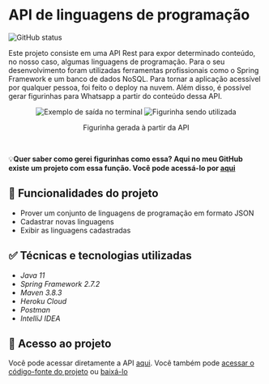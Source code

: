 <h1>API de linguagens de programação</h1>
<p align="left">
  <img alt="GitHub status" src="http://img.shields.io/static/v1?label=STATUS&message=CONCLUIDO&color=GREEN&style=for-the-badge"/>
</p>

<p>Este projeto consiste em uma API Rest para expor determinado conteúdo, no nosso caso, algumas linguagens de programação. Para o seu desenvolvimento foram utilizadas ferramentas profissionais como o Spring Framework e um banco de dados NoSQL. Para tornar a aplicação acessível por qualquer pessoa, foi feito o deploy na nuvem. Além disso, é possível gerar figurinhas para Whatsapp a partir do conteúdo dessa API.</p>

<div align="center">
  <img alt="Exemplo de saída no terminal" src="https://user-images.githubusercontent.com/90811498/180904990-cc2b9f71-fba3-4f9d-9ef3-8abd2b0ecb9d.png"/>
  <img alt="Figurinha sendo utilizada" src="https://user-images.githubusercontent.com/90811498/180905112-34237b7f-439a-46bc-bfc4-f0ee88283e4a.png"/>
  <p>Figurinha gerada à partir da API</p>
</div>

<br/>
<p>&#x1F4A1<b>Quer saber como gerei figurinhas como essa? Aqui no meu GitHub existe um projeto com essa função. Você pode acessá-lo por <a href="https://github.com/Yam-BS/alura-stickers">aqui</a></b></p>

<h2>&#x1F528 Funcionalidades do projeto</h2>

<ul>
  <li>Prover um conjunto de linguagens de programação em formato JSON</li>
  <li>Cadastrar novas linguagens</li>
  <li>Exibir as linguagens cadastradas</li>
</ul>

<h2>&#x2705 Técnicas e tecnologias utilizadas</h2>

<ul>
  <li><i>Java 11</i></li>
  <li><i>Spring Framework 2.7.2</i></li>
  <li><i>Maven 3.8.3</i></li>
  <li><i>Heroku Cloud</i></li>
  <li><i>Postman</i></li>
  <li><i>IntelliJ IDEA</i></li>
</ul>

<h2>&#x1F4C1 Acesso ao projeto</h2>
<p>Você pode acessar diretamente a API <a href="https://alura-linguage-api.herokuapp.com/linguagens">aqui</a>. Você também pode <a href="https://github.com/Yam-BS/linguagens-api/tree/master/src/main/java/br/com/alura/linguagensapi">acessar o código-fonte do projeto</a> ou <a href="https://github.com/Yam-BS/linguagens-api/archive/refs/heads/master.zip">baixá-lo</a></p>
